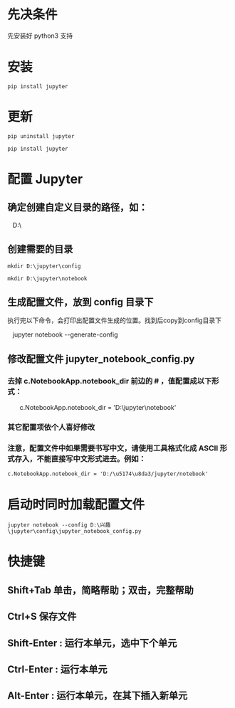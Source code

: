 
# 先决条件

先安装好 python3 支持

# 安装

    pip install jupyter

# 更新

    pip uninstall jupyter
    
    pip install jupyter

# 配置 Jupyter

## 确定创建自定义目录的路径，如：

    D:\

## 创建需要的目录

    mkdir D:\jupyter\config
    
    mkdir D:\jupyter\notebook

## 生成配置文件，放到 config 目录下

执行完以下命令，会打印出配置文件生成的位置。找到后copy到config目录下

    jupyter notebook --generate-config

## 修改配置文件 jupyter_notebook_config.py

### 去掉 c.NotebookApp.notebook_dir 前边的 # ，值配置成以下形式：
    
    c.NotebookApp.notebook_dir = 'D:\jupyter\notebook'

### 其它配置项依个人喜好修改

### 注意，配置文件中如果需要书写中文，请使用工具格式化成 ASCII 形式存入，不能直接写中文形式进去。例如：

    c.NotebookApp.notebook_dir = 'D:/\u5174\u8da3/jupyter/notebook'

# 启动时同时加载配置文件

    jupyter notebook --config D:\兴趣\jupyter\config\jupyter_notebook_config.py

# 快捷键

## Shift+Tab 单击，简略帮助；双击，完整帮助

## Ctrl+S 保存文件

## Shift-Enter : 运行本单元，选中下个单元

## Ctrl-Enter : 运行本单元

## Alt-Enter : 运行本单元，在其下插入新单元

